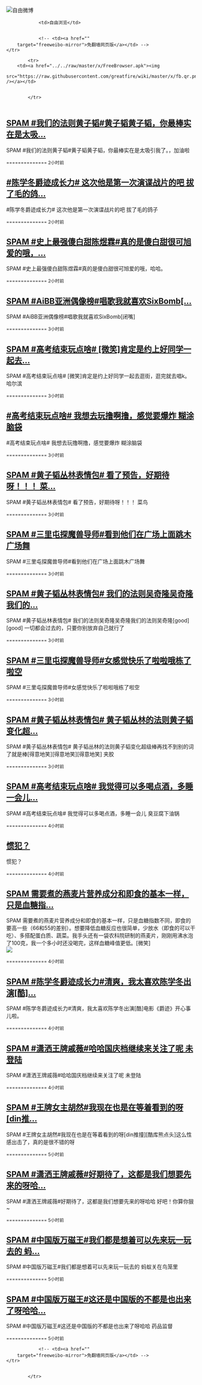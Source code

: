 

<img src="../../raw/master/x/freeweibo.png" alt="自由微博"/>
<table>
    <tr>
                
                <td>自由浏览</td>
        
        
                <!-- <td><a href=""
        target="freeweibo-mirror">免翻墙网页版</a></td> -->
    </tr>
    
            <tr>
        <td><a href="../../raw/master/x/FreeBrowser.apk"><img
        src="https://raw.githubusercontent.com/greatfire/wiki/master/x/fb.qr.png" /></a></td>

        
            </tr>
</table>
<h2>
	<a href="https://freeweibo.com/weibo/3985199115320525" target="freeweibo-mirror">SPAM #我们的法则黄子韬#黄子韬黄子韬，你最棒实在是太吸…</a>
</h2>
<p>SPAM #我们的法则黄子韬#黄子韬黄子韬，你最棒实在是太吸引我了。，加油啦</p>
<p>
	<small> ============== 2小时前</small>
</p><h2>
	<a href="https://freeweibo.com/weibo/3985193121438116" target="freeweibo-mirror">#陈学冬爵迹成长力# 这次他是第一次演谍战片的吧 拔了毛的鸽…</a>
</h2>
<p>#陈学冬爵迹成长力# 这次他是第一次演谍战片的吧 拔了毛的鸽子</p>
<p>
	<small> ============== 2小时前</small>
</p><h2>
	<a href="https://freeweibo.com/weibo/3985187739940893" target="freeweibo-mirror">SPAM #史上最强傻白甜陈煜霖#真的是傻白甜很可旭爱的哦，…</a>
</h2>
<p>SPAM #史上最强傻白甜陈煜霖#真的是傻白甜很可旭爱的哦，哈哈。</p>
<p>
	<small> ============== 2小时前</small>
</p><h2>
	<a href="https://freeweibo.com/weibo/3985179242676893" target="freeweibo-mirror">SPAM #AiBB亚洲偶像榜#唱歌我就喜欢SixBomb[…</a>
</h2>
<p>SPAM #AiBB亚洲偶像榜#唱歌我就喜欢SixBomb[闭嘴]</p>
<p>
	<small> ============== 3小时前</small>
</p><h2>
	<a href="https://freeweibo.com/weibo/3985178966097097" target="freeweibo-mirror">SPAM #高考结束玩点啥# [微笑]肯定是约上好同学一起去…</a>
</h2>
<p>SPAM #高考结束玩点啥# [微笑]肯定是约上好同学一起去逛街，逛完就去唱k。 哈尔滨</p>
<p>
	<small> ============== 3小时前</small>
</p><h2>
	<a href="https://freeweibo.com/weibo/3985178240148160" target="freeweibo-mirror">#高考结束玩点啥# 我想去玩撸啊撸，感觉要爆炸 糊涂脑袋</a>
</h2>
<p>#高考结束玩点啥# 我想去玩撸啊撸，感觉要爆炸 糊涂脑袋</p>
<p>
	<small> ============== 3小时前</small>
</p><h2>
	<a href="https://freeweibo.com/weibo/3985177560258360" target="freeweibo-mirror">SPAM #黄子韬丛林表情包# 看了预告，好期待呀！！！ 菜…</a>
</h2>
<p>SPAM #黄子韬丛林表情包# 看了预告，好期待呀！！！ 菜鸟</p>
<p>
	<small> ============== 3小时前</small>
</p><h2>
	<a href="https://freeweibo.com/weibo/3985173399900688" target="freeweibo-mirror">SPAM #三里屯探魔兽导师#看到他们在广场上面跳木广场舞</a>
</h2>
<p>SPAM #三里屯探魔兽导师#看到他们在广场上面跳木广场舞</p>
<p>
	<small> ============== 3小时前</small>
</p><h2>
	<a href="https://freeweibo.com/weibo/3985172095816385" target="freeweibo-mirror">SPAM #黄子韬丛林表情包# 我们的法则吴奇隆吴奇隆我们的…</a>
</h2>
<p>SPAM #黄子韬丛林表情包# 我们的法则吴奇隆吴奇隆我们的法则吴奇隆[good][good] 一切都会过去的，只要你别放弃自己就行了</p>
<p>
	<small> ============== 3小时前</small>
</p><h2>
	<a href="https://freeweibo.com/weibo/3985171856394327" target="freeweibo-mirror">SPAM #三里屯探魔兽导师#女感觉快乐了啦啦哦栋了啦空</a>
</h2>
<p>SPAM #三里屯探魔兽导师#女感觉快乐了啦啦哦栋了啦空</p>
<p>
	<small> ============== 3小时前</small>
</p><h2>
	<a href="https://freeweibo.com/weibo/3985171688469708" target="freeweibo-mirror">SPAM #黄子韬丛林表情包# 黄子韬丛林的法则黄子韬变化超…</a>
</h2>
<p>SPAM #黄子韬丛林表情包# 黄子韬丛林的法则黄子韬变化超级棒再找不到别的词了就是棒[得意地笑][得意地笑][得意地笑] 夹胶</p>
<p>
	<small> ============== 3小时前</small>
</p><h2>
	<a href="https://freeweibo.com/weibo/3985170757967954" target="freeweibo-mirror">SPAM #高考结束玩点啥# 我觉得可以多喝点酒，多睡一会儿…</a>
</h2>
<p>SPAM #高考结束玩点啥# 我觉得可以多喝点酒，多睡一会儿 臭豆腐下油锅</p>
<p>
	<small> ============== 4小时前</small>
</p><h2>
	<a href="https://freeweibo.com/weibo/3985163643982207" target="freeweibo-mirror">惯犯？</a>
</h2>
<p>惯犯？</p>
<p>
	<small> ============== 4小时前</small>
</p><h2>
	<a href="https://freeweibo.com/weibo/3985161782099734" target="freeweibo-mirror">SPAM 需要煮的燕麦片营养成分和即食的基本一样，只是血糖指…</a>
</h2>
<p>SPAM 需要煮的燕麦片营养成分和即食的基本一样，只是血糖指数不同，即食的要高一些（66和55的差别）。想要降低血糖反应也很简单，少放水（即食的可以干吃）、多搭配蛋白质、蔬菜。我手头还有一袋农科院研制的燕麦片，刚刚用沸水泡了100克，我一个多小时还没喝完，这样血糖峰值更低。[微笑]<br><img src="http://ww2.sinaimg.cn/large/537e26c8jw1f4r5rclzknj20qo0zkn51.jpg"></p>
<p>
	<small> ============== 4小时前</small>
</p><h2>
	<a href="https://freeweibo.com/weibo/3985161202882545" target="freeweibo-mirror">SPAM #陈学冬爵迹成长力#清爽，我太喜欢陈学冬出演[酷]…</a>
</h2>
<p>SPAM #陈学冬爵迹成长力#清爽，我太喜欢陈学冬出演[酷]电影《爵迹》开心事儿啦。</p>
<p>
	<small> ============== 4小时前</small>
</p><h2>
	<a href="https://freeweibo.com/weibo/3985156904178349" target="freeweibo-mirror">SPAM #潇洒王牌戚薇#哈哈国庆档继续来关注了呢 未登陆</a>
</h2>
<p>SPAM #潇洒王牌戚薇#哈哈国庆档继续来关注了呢 未登陆</p>
<p>
	<small> ============== 4小时前</small>
</p><h2>
	<a href="https://freeweibo.com/weibo/3985154479777586" target="freeweibo-mirror">SPAM #王牌女主胡然#我现在也是在等着看到的呀[din推…</a>
</h2>
<p>SPAM #王牌女主胡然#我现在也是在等着看到的呀[din推撞][酷库熊点头]这么性感出击了，真的是很不错的呀</p>
<p>
	<small> ============== 5小时前</small>
</p><h2>
	<a href="https://freeweibo.com/weibo/3985152445730278" target="freeweibo-mirror">SPAM #潇洒王牌戚薇#好期待了，这都是我们想要先来的呀哈…</a>
</h2>
<p>SPAM #潇洒王牌戚薇#好期待了，这都是我们想要先来的呀哈哈 好吧！你算你狠~</p>
<p>
	<small> ============== 5小时前</small>
</p><h2>
	<a href="https://freeweibo.com/weibo/3985148552697474" target="freeweibo-mirror">SPAM #中国版万磁王#我们都是想着可以先来玩一玩去的 蚂…</a>
</h2>
<p>SPAM #中国版万磁王#我们都是想着可以先来玩一玩去的 蚂蚁关在鸟笼里</p>
<p>
	<small> ============== 5小时前</small>
</p><h2>
	<a href="https://freeweibo.com/weibo/3985148552582139" target="freeweibo-mirror">SPAM #中国版万磁王#这还是中国版的不都是也出来了呀哈哈…</a>
</h2>
<p>SPAM #中国版万磁王#这还是中国版的不都是也出来了呀哈哈 药品监督</p>
<p>
	<small> ============== 5小时前</small>
</p>
<table>
    <tr>
                
        
        
                <!-- <td><a href=""
        target="freeweibo-mirror">免翻墙网页版</a></td> -->
    </tr>
    
        
            </tr>
</table>
